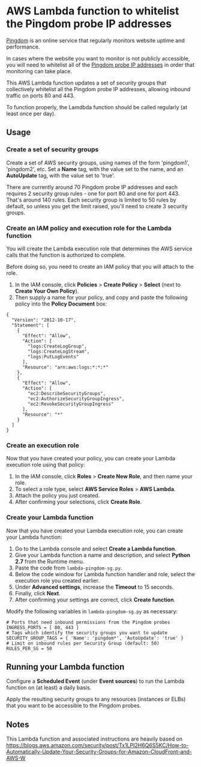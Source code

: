 # AWS Lambda function to whitelist the Pingdom probe IP addresses

[Pingdom](https://www.pingdom.com/) is an online service that regularly monitors website
uptime and performance.

In cases where the website you want to monitor is not publicly accessible, you will need to
whitelist all of the
[Pingdom probe IP addresses](https://help.pingdom.com/hc/en-us/articles/203682601-How-to-get-all-Pingdom-probes-public-IP-addresses)
in order that monitoring can take place.

This AWS Lambda function updates a set of security groups that collectively whitelist all the
Pingdom probe IP addresses, allowing inbound traffic on ports 80 and 443.

To function properly, the Lamdbda function should be called regularly (at least once per day).

## Usage

### Create a set of security groups

Create a set of AWS security groups, using names of the form 'pingdom1', 'pingdom2', etc.
Set a **Name** tag, with the value set to the name, and an **AutoUpdate** tag,
with the value set to 'true'.

There are currently around 70 Pingdom probe IP addresses and each requires 2 security
group rules - one for port 80 and one for port 443.
That's around 140 rules.
Each security group is limited to 50 rules by default, so unless you get the limit
raised, you'll need to create 3 security groups.

### Create an IAM policy and execution role for the Lambda function

You will create the Lambda execution role that determines the AWS service
calls that the function is authorized to complete.

Before doing so, you need to create an IAM policy that you will attach to the role.

1. In the IAM console, click **Policies** > **Create Policy** > **Select** (next to **Create Your Own Policy**).
2. Then supply a name for your policy, and copy and paste the following policy
into the **Policy Document** box:

```
{
  "Version": "2012-10-17",
  "Statement": [
    {
      "Effect": "Allow",
      "Action": [
        "logs:CreateLogGroup",
        "logs:CreateLogStream",
        "logs:PutLogEvents"
      ],
      "Resource": "arn:aws:logs:*:*:*"
    },
    {
      "Effect": "Allow",
      "Action": [
        "ec2:DescribeSecurityGroups",
        "ec2:AuthorizeSecurityGroupIngress",
        "ec2:RevokeSecurityGroupIngress"
      ],
      "Resource": "*"
    }
  ]
}
```

### Create an execution role

Now that you have created your policy, you can create your Lambda execution role using that policy:

1. In the IAM console, click **Roles** > **Create New Role**, and then name your role.
2. To select a role type, select **AWS Service Roles** > **AWS Lambda**.
3. Attach the policy you just created.
4. After confirming your selections, click **Create Role**.

### Create your Lambda function

Now that you have created your Lambda execution role, you can create your Lambda function:

1. Go to the Lambda console and select **Create a Lambda function**.
2. Give your Lambda function a name and description, and select **Python 2.7** from the Runtime menu.
3. Paste the code from `lambda-pingdom-sg.py`.
4. Below the code window for Lambda function handler and role, select the execution role you created earlier.
5. Under **Advanced settings**, increase the **Timeout** to 15 seconds.
6. Finally, click **Next**.
7. After confirming your settings are correct, click **Create function**.

Modify the following variables in `lambda-pingdom-sg.py` as necessary:

```
# Ports that need inbound permissions from the Pingdom probes
INGRESS_PORTS = [ 80, 443 ]
# Tags which identify the security groups you want to update
SECURITY_GROUP_TAGS = { 'Name': 'pingdom*', 'AutoUpdate': 'true' }
# Limit on inbound rules per Security Group (default: 50)
RULES_PER_SG = 50
```

## Running your Lambda function

Configure a **Scheduled Event** (under **Event sources**) to run the Lambda function on
(at least) a daily basis.

Apply the resulting security groups to any resources (instances or ELBs) that you want to be accessible
to the Pingdom probes.

## Notes

This Lambda function and associated instructions are heavily based on
https://blogs.aws.amazon.com/security/post/Tx1LPI2H6Q6S5KC/How-to-Automatically-Update-Your-Security-Groups-for-Amazon-CloudFront-and-AWS-W
